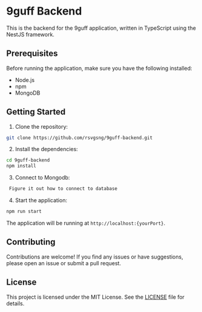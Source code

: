 
# 9guff Backend

This is the backend for the 9guff application, written in TypeScript using the NestJS framework.

## Prerequisites

Before running the application, make sure you have the following installed:

- Node.js 
- npm 
- MongoDB 

## Getting Started

1. Clone the repository:

  ```bash
  git clone https://github.com/rsvgsng/9guff-backend.git
  ```

2. Install the dependencies:

  ```bash
  cd 9guff-backend
  npm install
  ```

3. Connect to Mongodb:

  ```bash
   Figure it out how to connect to database
  ```
 

4. Start the application:

  ```bash
  npm run start
  ```

  The application will be running at `http://localhost:{yourPort}`.


## Contributing

Contributions are welcome! If you find any issues or have suggestions, please open an issue or submit a pull request.

## License

This project is licensed under the MIT License. See the [LICENSE](LICENSE) file for details.

